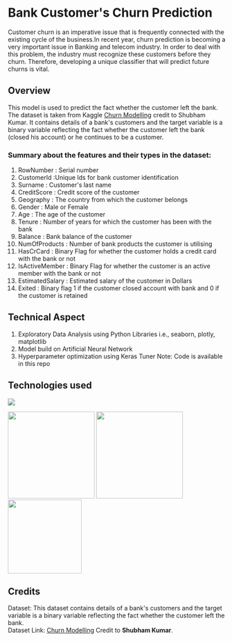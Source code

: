 # Bank Customer's Churn Prediction
Customer churn is an imperative issue that is frequently connected with the existing cycle of the business.In recent year, churn prediction is becoming a very important issue in Banking and telecom industry. In order to deal with this problem, the industry must recognize these customers before they churn. Therefore, developing a unique classifier that will predict future churns is vital.

## Overview
This model is used to predict the fact whether the customer left the bank. The dataset is taken from Kaggle [Churn Modelling](https://www.kaggle.com/shubh0799/churn-modelling) credit to Shubham Kumar. It contains details of a bank's customers and the target variable is a binary variable reflecting the fact whether the customer left the bank (closed his account) or he continues to be a customer.

### Summary about the features and their types in the dataset:

1) RowNumber : Serial number
2) CustomerId :Unique Ids for bank customer identification
3) Surname : Customer's last name
4) CreditScore : Credit score of the customer
5) Geography : The country from which the customer belongs
6) Gender : Male or Female
7) Age : The age of the customer
8) Tenure : Number of years for which the customer has been with the bank
9) Balance : Bank balance of the customer
10) NumOfProducts : Number of bank products the customer is utilising
11) HasCrCard : Binary Flag for whether the customer holds a credit card with the bank or not
12) IsActiveMember : Binary Flag for whether the customer is an active member with the bank or not
13) EstimatedSalary : Estimated salary of the customer in Dollars
14) Exited : Binary flag 1 if the customer closed account with bank and 0 if the customer is retained

## Technical Aspect
1) Exploratory Data Analysis using Python Libraries i.e., seaborn, plotly, matplotlib
2) Model build on Artificial Neural Network
3) Hyperparameter optimization using Keras Tuner
Note: Code is available in this repo

## Technologies used

![](https://forthebadge.com/images/badges/made-with-python.svg)

[<img target="_blank" src="https://scikit-learn.org/stable/_static/scikit-learn-logo-small.png" width=200>](https://scikit-learn.org/stable/)
[<img target="_blank" src="https://keras.io/img/logo.png" width=200>](https://keras.io/) [<img target="_blank" src="https://i.imgur.com/gh8nX4U.png" width=170>](https://flask.palletsprojects.com/en/1.1.x/)

## Credits
Dataset: This dataset contains details of a bank's customers and the target variable is a binary variable reflecting the fact whether the customer left the bank.
<br>
Dataset Link: [Churn Modelling](https://www.kaggle.com/shubh0799/churn-modelling) Credit to <b>Shubham Kumar</b>.
